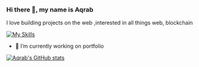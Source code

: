 ### Hi there 👋, **my name is Aqrab**
I love building projects on the web ,interested in all things web, blockchain

[![My Skills](https://skillicons.dev/icons?i=html,css,js,react,nodejs,mongodb,express,redux,ts,solidity,postman,git,figma)](https://skillicons.dev)

- 🔭 I’m currently working on portfolio 






[![Aqrab's GitHub stats](https://github-readme-stats.vercel.app/api?username=aqrab-25)](https://github.com/anuraghazra/github-readme-stats)
